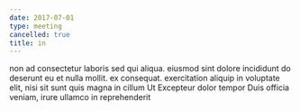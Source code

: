 ```yaml
---
date: 2017-07-01
type: meeting
cancelled: true
title: in
---
```

non ad consectetur laboris sed qui aliqua. eiusmod sint dolore incididunt do deserunt eu et nulla mollit. ex consequat. exercitation aliquip in voluptate elit, nisi sit sunt quis magna in cillum Ut Excepteur dolor tempor Duis officia veniam, irure ullamco in reprehenderit